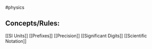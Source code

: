 #physics

## Concepts/Rules:
[[SI Units]]
[[Prefixes]]
[[Precision]]
[[Significant Digits]]
[[Scientific Notation]]
